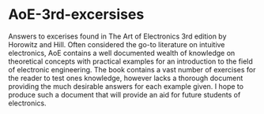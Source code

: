 # AoE-3rd-excersises
Answers to excerises found in The Art of Electronics 3rd edition by Horowitz and Hill. Often considered the go-to literature on intuitive electronics, AoE contains a well documented wealth of knowledge on theoretical concepts with practical examples for an introduction to the field of electronic engineering. The book contains a vast number of exercises for the reader to test ones knowledge, however lacks a thorough document providing the much desirable answers for each example given. I hope to produce such a document that will provide an aid for future students of electronics.
